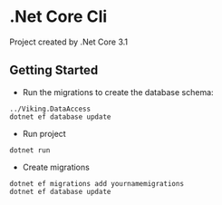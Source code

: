 # .Net Core Cli

Project created by .Net Core 3.1

## Getting Started

* Run the migrations to create the database schema:
```
../Viking.DataAccess
dotnet ef database update
```
* Run project
```
dotnet run
```
* Create migrations
```
dotnet ef migrations add yournamemigrations
dotnet ef database update
```


